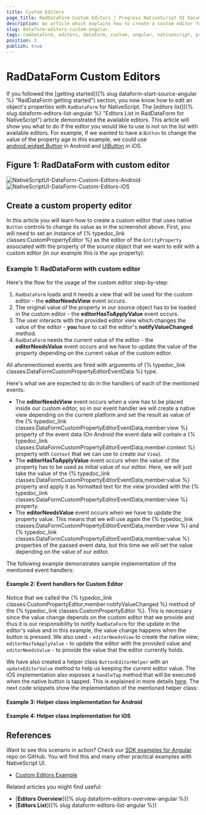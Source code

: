 ```yaml
---
title: Custom Editors
page_title: RadDataForm Custom Editors | Progress NativeScript UI Documentation
description: An article which explains how to create a custom editor for RadDataForm for NativeScript.
slug: dataform-editors-custom-angular
tags: raddataform, editors, dataform, custom, angular, nativescript, professional, ui
position: 3
publish: true
---
```


# RadDataForm Custom Editors

If you followed the [getting started]({% slug dataform-start-source-angular %} "RadDataForm getting started") section, you now know how to edit an object's properties with `RadDataForm` for NativeScript. The [editors list]({% slug dataform-editors-list-angular %} "Editors List in RadDataForm for NativeScript") article demonstrated the available editors. This article will show you what to do if the editor you would like to use is not on the list with available editors. For example, if we wanted to have a `Button` to change the value of the property age in this example, we could use <a href="https://developer.android.com/reference/android/widget/Button.html" target="_blank">android.widget.Button</a> in Android and <a href="https://developer.apple.com/reference/uikit/uiview" target="_blank">UIButton</a> in iOS.

## Figure 1: RadDataForm with custom editor

![NativeScriptUI-DataForm-Custom-Editors-Android](../../../img/ns_ui/dataform-editors-custom-android.png "Custom Editors in RadDataForm in Android") ![NativeScriptUI-DataForm-Custom-Editors-iOS](../../../img/ns_ui/dataform-editors-custom-ios.png "Custom Editors in RadDataForm in iOS")

## Create a custom property editor

In this article you will learn how to create a custom editor that uses native `Button` controls to change its value as in the screenshot above. First, you will need to set an instance of {% typedoc_link classes:CustomPropertyEditor %} as the editor of the `EntityProperty` associated with the property of the source object that we want to edit with a custom editor (in our example this is the `age` property):

### Example 1: RadDataForm with custom editor

<snippet id='dataform-custom-editors-html'/>

Here's the flow for the usage of the custom editor step-by-step:

1. `RadDataForm` loads and it needs a view that will be used for the custom editor - the **editorNeedsView** event occurs.
1. The original value of the property in our source object has to be loaded in the custom editor - the **editorHasToApplyValue** event occurs.
1. The user interacts with the provided editor view which changes the value of the editor - **you** have to call the editor's **notifyValueChanged** method.
1. `RadDataForm` needs the current value of the editor - the **editorNeedsValue** event occurs and we have to update the value of the property depending on the current value of the custom editor.

All aforementioned events are fired with arguments of {% typedoc_link classes:DataFormCustomPropertyEditorEventData %} type.

Here's what we are expected to do in the handlers of each of the mentioned events:

* The **editorNeedsView** event occurs when a view has to be placed inside our custom editor, so in our event handler we will create a native view depending on the current platform and set the result as value of the {% typedoc_link classes:DataFormCustomPropertyEditorEventData,member:view %} property of the event data (On Android the event data will contain a {% typedoc_link classes:DataFormCustomPropertyEditorEventData,member:context %} property with `Context` that we can use to create our `View`).
* The **editorHasToApplyValue** event occurs when the value of the property has to be used as initial value of our editor. Here, we will just take the value of the {% typedoc_link classes:DataFormCustomPropertyEditorEventData,member:value %} property and apply it as formatted text for the view provided with the {% typedoc_link classes:DataFormCustomPropertyEditorEventData,member:view %} property.
* The **editorNeedsValue** event occurs when we have to update the property value. This means that we will use again the {% typedoc_link classes:DataFormCustomPropertyEditorEventData,member:view %} and {% typedoc_link classes:DataFormCustomPropertyEditorEventData,member:value %} properties of the passed event data, but this time we will set the value depending on the value of our editor.

The following example demonstrates sample implementation of the mentioned event handlers:

#### Example 2: Event handlers for Custom Editor

<snippet id='dataform-custom-editors-component'/>

<snippet id='dataform-custom-editors-css'/>

Notice that we called the {% typedoc_link classes:CustomPropertyEditor,member:notifyValueChanged %} method of the {% typedoc_link classes:CustomPropertyEditor %}. This is necessary since the value change depends on the custom editor that we provide and thus it is our responsibility to notify `RadDataForm` for the update in the editor's value and in this example, the value change happens when the button is pressed. We also used - `editorNeedsView` to create the native view; `editorHasToApplyValue` - to update the editor with the provided value and `editorNeedsValue` - to provide the value that the editor currently holds.

We have also created a helper class `ButtonEditorHelper` with an `updateEditorValue` method to help us keeping the current editor value. The iOS implementation also exposes a `handleTap` method that will be executed when the native button is tapped. This is explained in more details <a href="https://docs.nativescript.org/angular/runtimes/ios/how-to/ObjC-Subclassing.html#typescript-support" target="_blank">here</a>. The next code snippets show the implementation of the mentioned helper class:

#### Example 3: Helper class implementation for Android

<snippet id='dataform-button-editor-helper-android'/>

#### Example 4: Helper class implementation for iOS

<snippet id='dataform-button-editor-helper-ios'/>

## References

Want to see this scenario in action?
Check our [SDK examples for Angular](https://github.com/NativeScript/nativescript-ui-samples-angular) repo on GitHub. You will find this and many other practical examples with NativeScript UI.

* [Custom Editors Example](https://github.com/NativeScript/nativescript-ui-samples-angular/tree/master/dataform/app/examples/editors/custom-editors)

Related articles you might find useful:

* [**Editors Overview**]({% slug dataform-editors-overview-angular %})
* [**Editors List**]({% slug dataform-editors-list-angular %})
